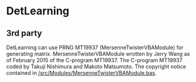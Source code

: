 # DetLearning
## 3rd party
DetLearning can use PRNG MT19937 (MersenneTwisterVBAModule) for generating matrix. MersenneTwisterVBAModule wrotten by Jerry Wang as of February 2015 of the C-program MT19937. The C-program MT19937 coded by Takuji Nishimura and Makoto Matsumoto. The copyright notice contained in [/src/Modules/MersenneTwisterVBAModule.bas](https://github.com/iEPCBM/DetLearning/blob/main/src/Modules/3rd_party/MersenneTwisterVBAModule.bas).
